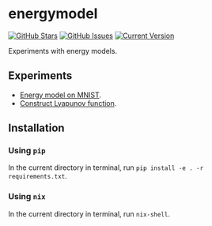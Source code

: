 # energymodel

[![GitHub Stars](https://img.shields.io/github/stars/shuiruge/energymodel.svg)](https://github.com/shuiruge/energymodel) [![GitHub Issues](https://img.shields.io/github/issues/shuiruge/energymodel.svg)](https://github.com/shuiruge/energymodel/issues) [![Current Version](https://img.shields.io/badge/version-0.2.0-green.svg)](https://github.com/shuiruge/energymodel)

Experiments with energy models.

## Experiments

- [Energy model on MNIST](https://github.com/shuiruge/energymodel/blob/main/tests/Test_Energy_Model_on_MNIST.ipynb).
- [Construct Lyapunov function](https://github.com/shuiruge/energymodel/blob/main/tests/Test_Lyapunov.ipynb).

## Installation

### Using `pip`

In the current directory in terminal, run `pip install -e . -r requirements.txt`.

### Using `nix`

In the current directory in terminal, run `nix-shell`.

